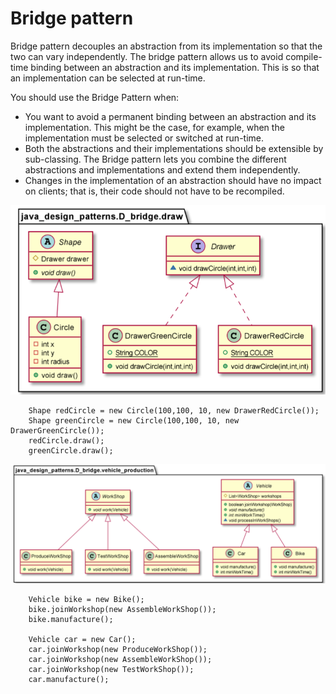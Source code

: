# Bridge pattern

Bridge pattern decouples an abstraction from its implementation so that the two can vary independently. The bridge pattern allows us to avoid compile-time binding between an abstraction and its implementation. This is so that an implementation can be selected at run-time.

You should use the Bridge Pattern when:
* You want to avoid a permanent binding between an abstraction and its implementation. This might be the case, for example, when the implementation must be selected or switched at run-time.
* Both the abstractions and their implementations should be extensible by sub-classing. The Bridge pattern lets you combine the different abstractions and implementations and extend them independently.
* Changes in the implementation of an abstraction should have no impact on clients; that is, their code should not have to be recompiled.

![img.png](img.png)

        Shape redCircle = new Circle(100,100, 10, new DrawerRedCircle());
        Shape greenCircle = new Circle(100,100, 10, new DrawerGreenCircle());
        redCircle.draw();
        greenCircle.draw();

![img_1.png](img_1.png)


        Vehicle bike = new Bike();
        bike.joinWorkshop(new AssembleWorkShop());
        bike.manufacture();

        Vehicle car = new Car();
        car.joinWorkshop(new ProduceWorkShop());
        car.joinWorkshop(new AssembleWorkShop());
        car.joinWorkshop(new TestWorkShop());
        car.manufacture();

